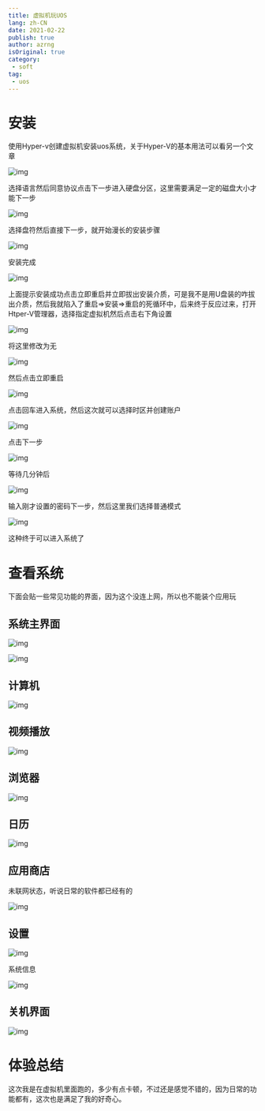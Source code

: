 ```yaml
---
title: 虚拟机玩UOS
lang: zh-CN
date: 2021-02-22
publish: true
author: azrng
isOriginal: true
category:
 - soft
tag:
 - uos
---
```

# 安装

使用Hyper-v创建虚拟机安装uos系统，关于Hyper-V的基本用法可以看另一个文章

![img](/soft/202212101425096.png)

选择语言然后同意协议点击下一步进入硬盘分区，这里需要满足一定的磁盘大小才能下一步

![img](/soft/202212101425850.png)

选择盘符然后直接下一步，就开始漫长的安装步骤

![img](/soft/202212101426189.png)

安装完成

![img](/soft/202212101426763.png)



上面提示安装成功点击立即重启并立即拔出安装介质，可是我不是用U盘装的咋拔出介质，然后我就陷入了重启=>安装=>重启的死循环中，后来终于反应过来，打开Htper-V管理器，选择指定虚拟机然后点击右下角设置

![img](/soft/202212101426134.png)

将这里修改为无

![img](/soft/202212101426004.png)

然后点击立即重启

![img](/soft/202212101426775.png)

点击回车进入系统，然后这次就可以选择时区并创建账户

![img](/soft/202212101426117.png)

点击下一步

![img](/soft/202212101426258.png)

等待几分钟后

![img](/soft/202212101426219.png)

输入刚才设置的密码下一步，然后这里我们选择普通模式

![img](/soft/202212101426236.png)

这种终于可以进入系统了

# 查看系统

下面会贴一些常见功能的界面，因为这个没连上网，所以也不能装个应用玩

## 系统主界面

![img](/soft/202212101427603.png)

![img](/soft/202212101427327.png)

## 计算机

![img](/soft/202212101427761.png)

## 视频播放

![img](/soft/202212101427588.png)

## 浏览器

![img](/soft/202212101427604.png)

## 日历

![img](/soft/202212101427525.png)

## 应用商店

未联网状态，听说日常的软件都已经有的

![img](/soft/202212101427064.png)

## 设置

![img](/soft/202212101427495.png)

系统信息

![img](/soft/202212101427200.png)

## 关机界面

![img](/soft/202212101427140.png)

# 体验总结

这次我是在虚拟机里面跑的，多少有点卡顿，不过还是感觉不错的，因为日常的功能都有，这次也是满足了我的好奇心。

